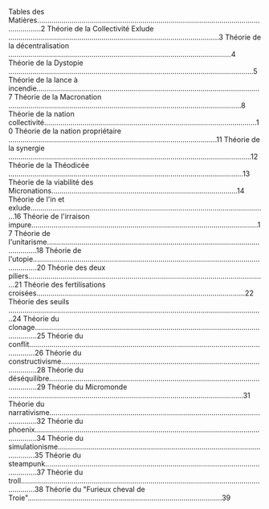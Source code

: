 Tables des Matières..............................................................................................................................2
Théorie de la Collectivité Exlude ........................................................................................................3
Théorie de la décentralisation ..............................................................................................................4
Théorie de la Dystopie .........................................................................................................................5
Théorie de la lance à incendie..............................................................................................................7
Théorie de la Macronation ...................................................................................................................8
Théorie de la nation collectivité.........................................................................................................10
Théorie de la nation propriétaire .......................................................................................................11
Théorie de la synergie ........................................................................................................................12
Théorie de la Théodicée ....................................................................................................................13
Théorie de la viabilité des Micronations............................................................................................14
Théorie de l'in et exlude.....................................................................................................................16
Théorie de l'irraison impure................................................................................................................17
Théorie de l'unitarisme.......................................................................................................................18
Théorie de l'utopie..............................................................................................................................20
Théorie des deux piliers......................................................................................................................21
Théorie des fertilisations croisées.......................................................................................................22
Théorie des seuils ..............................................................................................................................24
Théorie du clonage.............................................................................................................................25
Théorie du conflit...............................................................................................................................26
Théorie du constructivisme................................................................................................................28
Théorie du déséquilibre......................................................................................................................29
Théorie du Micromonde ....................................................................................................................31
Théorie du narrativisme......................................................................................................................32
Théorie du phoenix.............................................................................................................................34
Théorie du simulationisme.................................................................................................................35
Théorie du steampunk........................................................................................................................37
Théorie du troll...................................................................................................................................38
Théorie du "Furieux cheval de Troie"................................................................................................39